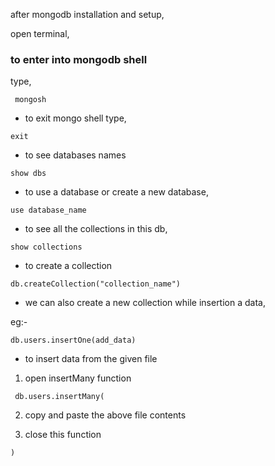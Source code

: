 after mongodb installation and setup,

open terminal,

### to enter into mongodb shell

 type,

```
 mongosh
```

- to exit mongo shell type,

```
exit
```

- to see databases names

```
show dbs
```

- to use a database or create a new database,

```
use database_name
```

- to see all the collections in this db,

```
show collections
```

- to create a collection

```
db.createCollection("collection_name")
```

- we can also create a new collection while insertion a data,

eg:-

```
db.users.insertOne(add_data)
```

- to insert data from the given file 

1. open insertMany function

```
 db.users.insertMany(
```

 2. copy and paste the above file contents 

 3. close this function

 ```
 )
 ```


